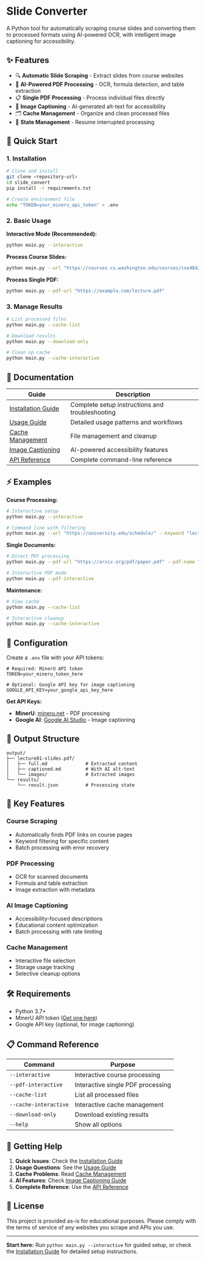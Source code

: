 # Slide Converter

A Python tool for automatically scraping course slides and converting them to processed formats using AI-powered OCR, with intelligent image captioning for accessibility.

## ✨ Features

- 🔍 **Automatic Slide Scraping** - Extract slides from course websites
- 📄 **AI-Powered PDF Processing** - OCR, formula detection, and table extraction
- 📋 **Single PDF Processing** - Process individual files directly
- 🤖 **Image Captioning** - AI-generated alt-text for accessibility
- 🗂️ **Cache Management** - Organize and clean processed files
- 💾 **State Management** - Resume interrupted processing

## 🚀 Quick Start

### 1. Installation

```bash
# Clone and install
git clone <repository-url>
cd slide_convert
pip install -r requirements.txt

# Create environment file
echo "TOKEN=your_mineru_api_token" > .env
```

### 2. Basic Usage

**Interactive Mode (Recommended):**
```bash
python main.py --interactive
```

**Process Course Slides:**
```bash
python main.py --url "https://courses.cs.washington.edu/courses/cse484/25sp/schedule/"
```

**Process Single PDF:**
```bash
python main.py --pdf-url "https://example.com/lecture.pdf"
```

### 3. Manage Results

```bash
# List processed files
python main.py --cache-list

# Download results
python main.py --download-only

# Clean up cache
python main.py --cache-interactive
```

## 📖 Documentation

| Guide | Description |
|-------|-------------|
| [Installation Guide](docs/installation.md) | Complete setup instructions and troubleshooting |
| [Usage Guide](docs/usage.md) | Detailed usage patterns and workflows |
| [Cache Management](docs/cache-management.md) | File management and cleanup |
| [Image Captioning](docs/image-captioning.md) | AI-powered accessibility features |
| [API Reference](docs/api-reference.md) | Complete command-line reference |

## ⚡ Examples

**Course Processing:**
```bash
# Interactive setup
python main.py --interactive

# Command line with filtering
python main.py --url "https://university.edu/schedule/" --keyword "lecture"
```

**Single Documents:**
```bash
# Direct PDF processing
python main.py --pdf-url "https://arxiv.org/pdf/paper.pdf" --pdf-name "Research Paper"

# Interactive PDF mode
python main.py --pdf-interactive
```

**Maintenance:**
```bash
# View cache
python main.py --cache-list

# Interactive cleanup
python main.py --cache-interactive
```

## 🔧 Configuration

Create a `.env` file with your API tokens:

```env
# Required: MinerU API token
TOKEN=your_mineru_token_here

# Optional: Google API key for image captioning
GOOGLE_API_KEY=your_google_api_key_here
```

**Get API Keys:**
- **MinerU**: [mineru.net](https://mineru.net) - PDF processing
- **Google AI**: [Google AI Studio](https://makersuite.google.com/app/apikey) - Image captioning

## 📁 Output Structure

```
output/
├── lecture01-slides.pdf/
│   ├── full.md              # Extracted content
│   ├── captioned.md         # With AI alt-text
│   └── images/              # Extracted images
└── results/
    └── result.json          # Processing state
```

## 🔗 Key Features

### Course Scraping
- Automatically finds PDF links on course pages
- Keyword filtering for specific content
- Batch processing with error recovery

### PDF Processing
- OCR for scanned documents
- Formula and table extraction
- Image extraction with metadata

### AI Image Captioning
- Accessibility-focused descriptions
- Educational content optimization
- Batch processing with rate limiting

### Cache Management
- Interactive file selection
- Storage usage tracking
- Selective cleanup options

## 🛠️ Requirements

- Python 3.7+
- MinerU API token ([Get one here](https://mineru.net))
- Google API key (optional, for image captioning)

## 📋 Command Reference

| Command | Purpose |
|---------|---------|
| `--interactive` | Interactive course processing |
| `--pdf-interactive` | Interactive single PDF processing |
| `--cache-list` | List all processed files |
| `--cache-interactive` | Interactive cache management |
| `--download-only` | Download existing results |
| `--help` | Show all options |

## 🤝 Getting Help

1. **Quick Issues**: Check the [Installation Guide](docs/installation.md#troubleshooting-installation)
2. **Usage Questions**: See the [Usage Guide](docs/usage.md)
3. **Cache Problems**: Read [Cache Management](docs/cache-management.md)
4. **AI Features**: Check [Image Captioning Guide](docs/image-captioning.md)
5. **Complete Reference**: Use the [API Reference](docs/api-reference.md)

## 📄 License

This project is provided as-is for educational purposes. Please comply with the terms of service of any websites you scrape and APIs you use.

---

**Start here:** Run `python main.py --interactive` for guided setup, or check the [Installation Guide](docs/installation.md) for detailed setup instructions. 